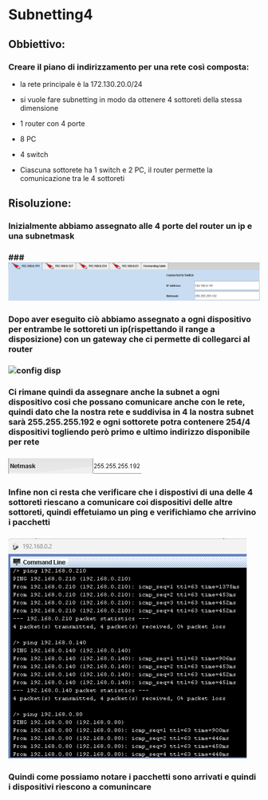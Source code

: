 # Subnetting4

## Obbiettivo:
### Creare il piano di indirizzamento per una rete così composta:
- la rete principale è la 172.130.20.0/24
- si vuole fare subnetting in modo da ottenere 4 sottoreti della stessa dimensione

- 1 router con 4 porte
- 8 PC
- 4 switch
- Ciascuna sottorete ha 1 switch e 2 PC, il router permette la comunicazione tra le 4 sottoreti

## Risoluzione:
### Inizialmente abbiamo assegnato alle 4 porte del router un ip e una subnetmask
### ### ![router config](/subnetting4/sub4_1.png)

### Dopo aver eseguito ciò abbiamo assegnato a ogni dispositivo per entrambe le sottoreti un ip(rispettando il range a disposizione) con un gateway che ci permette di collegarci al router 
### ![config disp](/subnetting4/subn4_2.png)

### Ci rimane quindi da assegnare anche la subnet a ogni dispositivo cosi che possano comunicare anche con le rete, quindi dato che la nostra rete e suddivisa in 4 la nostra subnet sarà 255.255.255.192 e ogni sottorete potra contenere  254/4 dispositivi togliendo però primo e ultimo indirizzo disponibile per rete 
### ![Assegnazione netmask](/subnetting4/sub4_3.png)

### Infine non ci resta che verificare che i dispostivi di una delle 4 sottoreti riescano a comunicare coi dispositivi delle altre sottoreti, quindi effetuiamo un ping e verifichiamo che arrivino i pacchetti
### ![verifica](/subnetting4/sub4_4.png)
### Quindi come possiamo notare i pacchetti sono arrivati e quindi i dispositivi riescono a comunincare 
